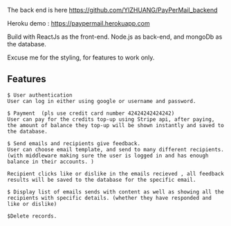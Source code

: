 The back end is here https://github.com/YIZHUANG/PayPerMail_backend

Heroku demo : https://paypermail.herokuapp.com

Build with ReactJs as the front-end.
Node.js as back-end, and mongoDb as the database.

Excuse me for the styling, for features to work only.

## Features


```
$ User authentication
User can log in either using google or username and password.
```
```
$ Payment  (pls use credit card number 42424242424242)
User can pay for the credits top-up using Stripe api, after paying, the amount of balance they top-up will be shown instantly and saved to the database.
```
```
$ Send emails and recipients give feedback.
User can choose email template, and send to many different recipients. (with middleware making sure the user is logged in and has enough balance in their accounts. )

Recipient clicks like or dislike in the emails recieved , all feedback results will be saved to the database for the specific email.
```
```
$ Display list of emails sends with content as well as showing all the recipients with specific details. (whether they have responded and like or dislike)
```
```
$Delete records.
```
